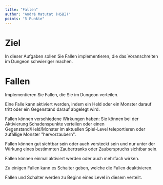 ```yaml
---
title: "Fallen"
author: "André Matutat (HSBI)"
points: "5 Punkte"
---
```


# Ziel

In dieser Aufgaben sollen Sie Fallen implementieren, die das Voranschreiten im Dungeon
schwieriger machen.

# Fallen

Implementieren Sie Fallen, die Sie im Dungeon verteilen.

Eine Falle kann aktiviert werden, indem ein Held oder ein Monster darauf tritt oder ein
Gegenstand darauf abgelegt wird.

Fallen können verschiedene Wirkungen haben: Sie können bei der Aktivierung Schadenspunkte
verteilen oder einen Gegenstand/Held/Monster im aktuellen Spiel-Level teleportieren oder
zufällige Monster "hervorzaubern".

Fallen können gut sichtbar sein oder auch versteckt sein und nur unter der Wirkung eines
bestimmten Zaubertranks oder Zauberspruchs sichtbar sein.

Fallen können einmal aktiviert werden oder auch mehrfach wirken.

Zu einigen Fallen kann es Schalter geben, welche die Fallen deaktivieren.

Fallen und Schalter werden zu Beginn eines Level in diesem verteilt.
